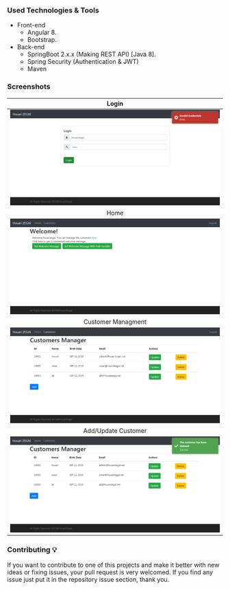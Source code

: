 ### Used Technologies & Tools
* Front-end
  * Angular 8.
  * Bootstrap.
* Back-end
  * SpringBoot 2.x.x (Making REST API) [Java 8].
  * Spring Security (Authentication & JWT)
  * Maven

### Screenshots
Login           |
:---------------------:|
![screenshoot](screenshots/login.PNG)|
Home           |
![screenshoot](screenshots/home.PNG)|
Customer Managment           |
![screenshoot](screenshots/crud_managment.PNG)|
Add/Update Customer           |
![screenshoot](screenshots/save_customer.PNG)|

### Contributing 💡
If you want to contribute to one of this projects and make it better with new ideas or fixing issues, your pull request is very welcomed.
If you find any issue just put it in the repository issue section, thank you.
